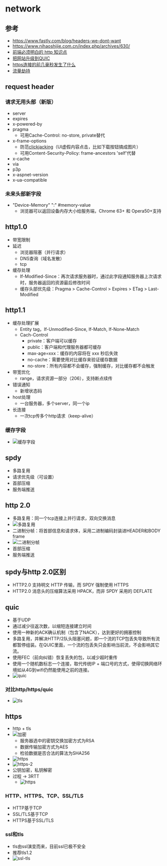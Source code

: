 # network

## 参考
- https://www.fastly.com/blog/headers-we-dont-want
- https://www.nihaoshijie.com.cn/index.php/archives/630/
- [前端必须明白的 http 知识点](https://mp.weixin.qq.com/s/4tluvji9YVtxloqmssY-Nw)
- [把网站升级到QUIC](https://www.yinchengli.com/2018/06/10/quic/)
- [https连接的前几毫秒发生了什么](https://fed.renren.com/2017/02/03/https/)
- [流量劫持](https://zhuanlan.zhihu.com/p/40682772)

## request header

### 请求无用头部（新版）
- server
- expires
- x-powered-by
- pragma
  - 可用Cache-Control: no-store, private替代
- x-frame-options
  - 防范[clickjacking](https://en.wikipedia.org/wiki/Clickjacking)（UI虚假内容点击，比如下载按钮搞成图片）
  - 可用Content-Security-Policy: frame-ancestors 'self'代替
- x-cache
- via
- p3p
- x-aspnet-version
- x-ua-compatible

### 未来头部新字段
- "Device-Memory" ":" #memory-value
  - 浏览器可以返回设备内存大小给服务端，Chrome 63+ 和 Opera50+支持

## http1.0
  - 带宽限制
  - 延迟
    - 浏览器阻塞（并行请求）
    - DNS查询（域名发散）
    - tcp
  - 缓存处理
    - If-Modified-Since：再次请求服务器时，通过此字段通知服务器上次请求时，服务器返回的资源最后修改时间
    - 缓存头部优先级：Pragma > Cache-Control > Expires > ETag > Last-Modified

## http1.1
  - 缓存处理扩展
    - Entity tag，If-Unmodified-Since, If-Match, If-None-Match
    - Cach-Control
      - private：客户端可以缓存
      - public：客户端和代理服务器都可缓存
      - max-age=xxx：缓存的内容将在 xxx 秒后失效
      - no-cache：需要使用对比缓存来验证缓存数据
      - no-store：所有内容都不会缓存，强制缓存，对比缓存都不会触发
  - 带宽优化
    - range，请求资源一部分（206），支持断点续传
  - 错误通知
    - 新增状态码
  - host处理
    - 一台服务器，多个server，同一个ip
  - 长连接
    - 一次tcp传多个http请求（keep-alive）

### 缓存字段
  - ![缓存字段](缓存字段.jpg)

## spdy
- 多路复用
- 请求优先级（可设置）
- 首部压缩
- 服务端推送

## http 2.0
- 多路复用：同一个tcp连接上并行请求，双向交换消息
- ![多路复用](多路复用.png)
- 二进制分帧：将首部信息和请求体，采用二进制编码封装进HEADER和BODY frame
- ![二进制分帧](二进制分帧.png)
- 首部压缩
- 服务端推送

## spdy与http 2.0区别
- HTTP2.0 支持明文 HTTP 传输，而 SPDY 强制使用 HTTPS
- HTTP2.0 消息头的压缩算法采用 HPACK，而非 SPDY 采用的 DEFLATE

## quic
- 基于UDP
- 通过减少往返次数，以缩短连接建立时间
- 使用一种新的ACK确认机制（包含了NACK），达到更好的拥塞控制
- 多路复用，并解决HTTP/2队头阻塞问题，即一个流的TCP包丢失导致所有流都暂停组装。在QUIC里面，一个流的包丢失只会影响当前流，不会影响其它流。
- 使用FEC（前向纠错）恢复丢失的包，以减少超时重传
- 使用一个随机数标志一个连接，取代传统IP + 端口号的方式，使得切换网络环境如从4G到wifi仍然能使用之前的连接。
- ![quic](6.png)

### 对比http/https/quic
- ![tls](p10.png)

## https
  - http + tls
  - ![加密](24.png)
    - 服务器选中的密钥交换加密方式为RSA
    - 数据传输加密方式为AES
    - 检验数据是否合法的算法为SHA256
  - ![https](10.png)
  - ![https-2](https-2.jpg)
  - 公钥加密，私钥解密
  - 过程 -> 3RTT
    - ![https](201208201734403507.png)

### HTTP、HTTPS、TCP、SSL/TLS
- HTTP基于TCP
- SSL/TLS基于TCP
- HTTPS基于SSL/TLS

### ssl和tls
- tls由ssl演变而来，目前ssl已极不安全
- 推荐tls1.2
- ![ssl-tls](ssl-tls.jpg)


